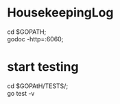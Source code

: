 # HousekeepingLog

cd $GOPATH;<br>
godoc -http=:6060;

# start testing
cd $GOPAtH/TESTS/;<br>
go test -v
